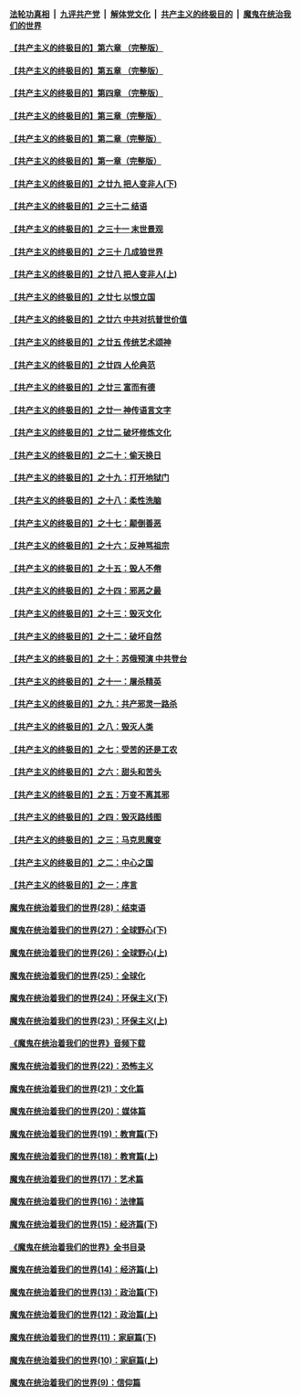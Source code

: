 

####  [法轮功真相](../../../../basic/blob/master/README.md?t=04230231) &nbsp;|&nbsp; [九评共产党](../../../../9ping.md/blob/master/README.md?t=04230231) &nbsp;|&nbsp; [解体党文化](../../../../jtdwh.md/blob/master/README.md?t=04230231)  &nbsp;|&nbsp; [共产主义的终极目的](../../../../gczydzjmd.md/blob/master/README.md?t=04230231) &nbsp;|&nbsp; [魔鬼在统治我们的世界](../../../../mgztzwmdsj.md/blob/master/README.md?t=04230231) 

#### [【共产主义的终极目的】第六章 （完整版）](../pages/nsc422/n11428913.md?t=04230231) 

#### [【共产主义的终极目的】第五章 （完整版）](../pages/nsc422/n11428912.md?t=04230231) 

#### [【共产主义的终极目的】第四章 （完整版）](../pages/nsc422/n11428907.md?t=04230231) 

#### [【共产主义的终极目的】第三章（完整版）](../pages/nsc422/n11428848.md?t=04230231) 

#### [【共产主义的终极目的】第二章（完整版）](../pages/nsc422/n11428831.md?t=04230231) 

#### [【共产主义的终极目的】第一章（完整版）](../pages/nsc422/n11417651.md?t=04230231) 

#### [【共产主义的终极目的】之廿九 把人变非人(下)](../pages/nsc422/n11344140.md?t=04230231) 

#### [【共产主义的终极目的】之三十二 结语](../pages/nsc422/n11360535.md?t=04230231) 

#### [【共产主义的终极目的】之三十一 末世景观](../pages/nsc422/n11351129.md?t=04230231) 

#### [【共产主义的终极目的】之三十 几成狼世界](../pages/nsc422/n11348280.md?t=04230231) 

#### [【共产主义的终极目的】之廿八 把人变非人(上)](../pages/nsc422/n11340492.md?t=04230231) 

#### [【共产主义的终极目的】之廿七 以恨立国](../pages/nsc422/n11336944.md?t=04230231) 

#### [【共产主义的终极目的】之廿六 中共对抗普世价值](../pages/nsc422/n11324785.md?t=04230231) 

#### [【共产主义的终极目的】之廿五 传统艺术颂神](../pages/nsc422/n11296396.md?t=04230231) 

#### [【共产主义的终极目的】之廿四 人伦典范](../pages/nsc422/n11296397.md?t=04230231) 

#### [【共产主义的终极目的】之廿三 富而有德](../pages/nsc422/n11283598.md?t=04230231) 

#### [【共产主义的终极目的】之廿一 神传语言文字](../pages/nsc422/n11263265.md?t=04230231) 

#### [【共产主义的终极目的】之廿二 破坏修炼文化](../pages/nsc422/n11245728.md?t=04230231) 

#### [【共产主义的终极目的】之二十：偷天换日](../pages/nsc422/n11238846.md?t=04230231) 

#### [【共产主义的终极目的】之十九：打开地狱门](../pages/nsc422/n11206376.md?t=04230231) 

#### [【共产主义的终极目的】之十八：柔性洗脑](../pages/nsc422/n11199994.md?t=04230231) 

#### [【共产主义的终极目的】之十七：颠倒善恶](../pages/nsc422/n11179782.md?t=04230231) 

#### [【共产主义的终极目的】之十六：反神骂祖宗](../pages/nsc422/n11166798.md?t=04230231) 

#### [【共产主义的终极目的】之十五：毁人不倦](../pages/nsc422/n11166792.md?t=04230231) 

#### [【共产主义的终极目的】之十四：邪恶之最](../pages/nsc422/n11150249.md?t=04230231) 

#### [【共产主义的终极目的】之十三：毁灭文化](../pages/nsc422/n11135227.md?t=04230231) 

#### [【共产主义的终极目的】之十二：破坏自然](../pages/nsc422/n11135214.md?t=04230231) 

#### [【共产主义的终极目的】之十：苏俄预演 中共登台](../pages/nsc422/n11118424.md?t=04230231) 

#### [【共产主义的终极目的】之十一：屠杀精英](../pages/nsc422/n11118442.md?t=04230231) 

#### [【共产主义的终极目的】之九：共产邪灵一路杀](../pages/nsc422/n11114139.md?t=04230231) 

#### [【共产主义的终极目的】之八：毁灭人类](../pages/nsc422/n11108503.md?t=04230231) 

#### [【共产主义的终极目的】之七：受苦的还是工农](../pages/nsc422/n11101809.md?t=04230231) 

#### [【共产主义的终极目的】之六：甜头和苦头](../pages/nsc422/n11096971.md?t=04230231) 

#### [【共产主义的终极目的】之五：万变不离其邪](../pages/nsc422/n11091285.md?t=04230231) 

#### [【共产主义的终极目的】之四：毁灭路线图](../pages/nsc422/n11086284.md?t=04230231) 

#### [【共产主义的终极目的】之三：马克思魔变](../pages/nsc422/n11061941.md?t=04230231) 

#### [【共产主义的终极目的】之二：中心之国](../pages/nsc422/n11047728.md?t=04230231) 

#### [【共产主义的终极目的】之一：序言](../pages/nsc422/n11086077.md?t=04230231) 

#### [魔鬼在统治着我们的世界(28)：结束语](../pages/nsc422/n10936246.md?t=04230231) 

#### [魔鬼在统治着我们的世界(27)：全球野心(下)](../pages/nsc422/n10928319.md?t=04230231) 

#### [魔鬼在统治着我们的世界(26)：全球野心(上)](../pages/nsc422/n10900318.md?t=04230231) 

#### [魔鬼在统治着我们的世界(25)：全球化](../pages/nsc422/n10788205.md?t=04230231) 

#### [魔鬼在统治着我们的世界(24)：环保主义(下)](../pages/nsc422/n10695307.md?t=04230231) 

#### [魔鬼在统治着我们的世界(23)：环保主义(上)](../pages/nsc422/n10688613.md?t=04230231) 

#### [《魔鬼在统治着我们的世界》音频下载](../pages/nsc422/n10635553.md?t=04230231) 

#### [魔鬼在统治着我们的世界(22)：恐怖主义](../pages/nsc422/n10614727.md?t=04230231) 

#### [魔鬼在统治着我们的世界(21)：文化篇](../pages/nsc422/n10597706.md?t=04230231) 

#### [魔鬼在统治着我们的世界(20)：媒体篇](../pages/nsc422/n10586579.md?t=04230231) 

#### [魔鬼在统治着我们的世界(19)：教育篇(下)](../pages/nsc422/n10564808.md?t=04230231) 

#### [魔鬼在统治着我们的世界(18)：教育篇(上)](../pages/nsc422/n10526970.md?t=04230231) 

#### [魔鬼在统治着我们的世界(17)：艺术篇](../pages/nsc422/n10499093.md?t=04230231) 

#### [魔鬼在统治着我们的世界(16)：法律篇](../pages/nsc422/n10485969.md?t=04230231) 

#### [魔鬼在统治着我们的世界(15)：经济篇(下)](../pages/nsc422/n10469975.md?t=04230231) 

#### [《魔鬼在统治着我们的世界》全书目录](../pages/nsc422/n10464261.md?t=04230231) 

#### [魔鬼在统治着我们的世界(14)：经济篇(上)](../pages/nsc422/n10457370.md?t=04230231) 

#### [魔鬼在统治着我们的世界(13)：政治篇(下)](../pages/nsc422/n10448270.md?t=04230231) 

#### [魔鬼在统治着我们的世界(12)：政治篇(上)](../pages/nsc422/n10444576.md?t=04230231) 

#### [魔鬼在统治着我们的世界(11)：家庭篇(下)](../pages/nsc422/n10440961.md?t=04230231) 

#### [魔鬼在统治着我们的世界(10)：家庭篇(上)](../pages/nsc422/n10435448.md?t=04230231) 

#### [魔鬼在统治着我们的世界(9)：信仰篇](../pages/nsc422/n10432159.md?t=04230231) 

